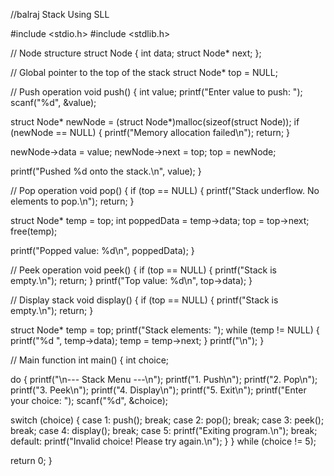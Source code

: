 //balraj
Stack Using SLL

#include <stdio.h>
#include <stdlib.h>

// Node structure
struct Node {
    int data;
    struct Node* next;
};

// Global pointer to the top of the stack
struct Node* top = NULL;

// Push operation
void push() {
    int value;
    printf("Enter value to push: ");
    scanf("%d", &value);

   struct Node* newNode = (struct Node*)malloc(sizeof(struct Node));
    if (newNode == NULL) {
        printf("Memory allocation failed\n");
        return;
    }

  newNode->data = value;
    newNode->next = top;
    top = newNode;

   printf("Pushed %d onto the stack.\n", value);
}

// Pop operation
void pop() {
    if (top == NULL) {
        printf("Stack underflow. No elements to pop.\n");
        return;
    }

   struct Node* temp = top;
    int poppedData = temp->data;
    top = top->next;
    free(temp);

  printf("Popped value: %d\n", poppedData);
}

// Peek operation
void peek() {
    if (top == NULL) {
        printf("Stack is empty.\n");
        return;
    }
    printf("Top value: %d\n", top->data);
}

// Display stack
void display() {
    if (top == NULL) {
        printf("Stack is empty.\n");
        return;
    }

  struct Node* temp = top;
    printf("Stack elements: ");
    while (temp != NULL) {
        printf("%d ", temp->data);
        temp = temp->next;
    }
    printf("\n");
}

// Main function
int main() {
    int choice;

  do {
        printf("\n--- Stack Menu ---\n");
        printf("1. Push\n");
        printf("2. Pop\n");
        printf("3. Peek\n");
        printf("4. Display\n");
        printf("5. Exit\n");
        printf("Enter your choice: ");
        scanf("%d", &choice);

  switch (choice) {
            case 1:
                push();
                break;
            case 2:
                pop();
                break;
            case 3:
                peek();
                break;
            case 4:
                display();
                break;
            case 5:
                printf("Exiting program.\n");
                break;
            default:
                printf("Invalid choice! Please try again.\n");
        }
    } while (choice != 5);

  return 0;
}
